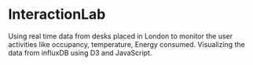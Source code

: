 # InteractionLab
Using real time data from desks placed in London to monitor the user activities like occupancy, temperature, Energy consumed. Visualizing the data from influxDB using D3 and JavaScript.
